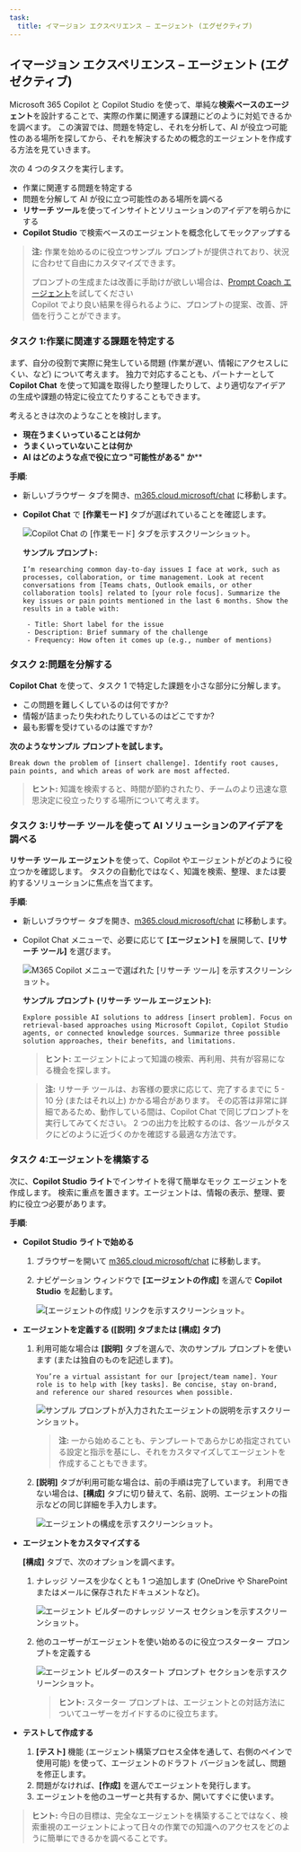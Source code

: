 ```yaml
---
task:
  title: イマージョン エクスペリエンス – エージェント (エグゼクティブ)
---
```


## イマージョン エクスペリエンス – エージェント (エグゼクティブ)

Microsoft 365 Copilot と Copilot Studio を使って、単純な**検索ベースのエージェント**を設計することで、実際の作業に関連する課題にどのように対処できるかを調べます。 この演習では、問題を特定し、それを分析して、AI が役立つ可能性のある場所を探してから、それを解決するための概念的エージェントを作成する方法を見ていきます。  

次の 4 つのタスクを実行します。

- 作業に関連する問題を特定する  
- 問題を分解して AI が役に立つ可能性のある場所を調べる  
- **リサーチ ツール**を使ってインサイトとソリューションのアイデアを明らかにする  
- **Copilot Studio** で検索ベースのエージェントを概念化してモックアップする  

> **注:** 作業を始めるのに役立つサンプル プロンプトが提供されており、状況に合わせて自由にカスタマイズできます。 
>
> プロンプトの生成または改善に手助けが欲しい場合は、<a href="https://appsource.microsoft.com/en-us/product/office/WA200007578" target="_blank">Prompt Coach エージェント</a>を試してください<br>Copilot でより良い結果を得られるように、プロンプトの提案、改善、評価を行うことができます。

### タスク 1:作業に関連する課題を特定する  

まず、自分の役割で実際に発生している問題 (作業が遅い、情報にアクセスしにくい、など) について考えます。 独力で対応することも、パートナーとして **Copilot Chat** を使って知識を取得したり整理したりして、より適切なアイデアの生成や課題の特定に役立てたりすることもできます。  

考えるときは次のようなことを検討します。  

- **現在うまくいっていることは何か**  
- **うまくいっていないことは何か**  
- **AI はどのような点で役に立つ "可能性がある" か****  

**手順**:  

- 新しいブラウザー タブを開き、[m365.cloud.microsoft/chat](https://m365.cloud.microsoft/chat) に移動します。  
- **Copilot Chat** で **[作業モード]** タブが選ばれていることを確認します。  

   ![Copilot Chat の [作業モード] タブを示すスクリーンショット。](../Prompts/Media/work-mode.png)  

    **サンプル プロンプト:**

   ```text
   I’m researching common day-to-day issues I face at work, such as processes, collaboration, or time management. Look at recent conversations from [Teams chats, Outlook emails, or other collaboration tools] related to [your role focus]. Summarize the key issues or pain points mentioned in the last 6 months. Show the results in a table with:  

    - Title: Short label for the issue  
    - Description: Brief summary of the challenge  
    - Frequency: How often it comes up (e.g., number of mentions)
   ```

### タスク 2:問題を分解する

**Copilot Chat** を使って、タスク 1 で特定した課題を小さな部分に分解します。

- この問題を難しくしているのは何ですか?  
- 情報が詰まったり失われたりしているのはどこですか?  
- 最も影響を受けているのは誰ですか?  

**次のようなサンプル プロンプトを試します。**

```text
Break down the problem of [insert challenge]. Identify root causes, pain points, and which areas of work are most affected.
 ```

> **ヒント:** 知識を検索すると、時間が節約されたり、チームのより迅速な意思決定に役立ったりする場所について考えます。

### タスク 3:リサーチ ツールを使って AI ソリューションのアイデアを調べる

**リサーチ ツール エージェント**を使って、Copilot やエージェントがどのように役立つかを確認します。 タスクの自動化ではなく、知識を検索、整理、または要約するソリューションに焦点を当てます。 

**手順**:

- 新しいブラウザー タブを開き、[m365.cloud.microsoft/chat](https://m365.cloud.microsoft/chat) に移動します。
- Copilot Chat メニューで、必要に応じて **[エージェント]** を展開して、**[リサーチ ツール]** を選びます。

    ![M365 Copilot メニューで選ばれた [リサーチ ツール] を示すスクリーンショット。](../Prompts/Media/researcher.png)  

    **サンプル プロンプト (リサーチ ツール エージェント):**

    ```text
    Explore possible AI solutions to address [insert problem]. Focus on retrieval-based approaches using Microsoft Copilot, Copilot Studio agents, or connected knowledge sources. Summarize three possible solution approaches, their benefits, and limitations.
    ```

    > **ヒント:** エージェントによって知識の検索、再利用、共有が容易になる機会を探します。

    > **注:** リサーチ ツールは、お客様の要求に応じて、完了するまでに 5 - 10 分 (またはそれ以上) かかる場合があります。 その応答は非常に詳細であるため、動作している間は、Copilot Chat で同じプロンプトを実行してみてください。 2 つの出力を比較するのは、各ツールがタスクにどのように近づくのかを確認する最適な方法です。

### タスク 4:エージェントを構築する

次に、**Copilot Studio ライト**でインサイトを得て簡単なモック エージェントを作成します。 検索に重点を置きます。エージェントは、情報の表示、整理、要約に役立つ必要があります。

**手順**:

- **Copilot Studio ライトで始める**

    1. ブラウザーを開いて [m365.cloud.microsoft/chat](https://m365.cloud.microsoft/chat) に移動します。
    1. ナビゲーション ウィンドウで **[エージェントの作成]** を選んで **Copilot Studio** を起動します。

        ![[エージェントの作成] リンクを示すスクリーンショット。](../Prompts/Media/create-agent.png)

- **エージェントを定義する ([説明] タブまたは [構成] タブ)**

    1. 利用可能な場合は **[説明]** タブを選んで、次のサンプル プロンプトを使います (または独自のものを記述します)。

        ```text
        You’re a virtual assistant for our [project/team name]. Your role is to help with [key tasks]. Be concise, stay on-brand, and reference our shared resources when possible.
        ```

        ![サンプル プロンプトが入力されたエージェントの説明を示すスクリーンショット。](../Prompts/Media/create-agent-through-describe.png)

        > **注:** 一から始めることも、テンプレートであらかじめ指定されている設定と指示を基にし、それをカスタマイズしてエージェントを作成することもできます。

    1. **[説明]** タブが利用可能な場合は、前の手順は完了しています。 利用できない場合は、**[構成]** タブに切り替えて、名前、説明、エージェントの指示などの同じ詳細を手入力します。

        ![エージェントの構成を示すスクリーンショット。](../Prompts/Media/name-describe-agent.png)

- **エージェントをカスタマイズする**

    **[構成]** タブで、次のオプションを調べます。

    1. ナレッジ ソースを少なくとも 1 つ追加します (OneDrive や SharePoint またはメールに保存されたドキュメントなど)。

        ![エージェント ビルダーのナレッジ ソース セクションを示すスクリーンショット。](../Prompts/Media/knowledge-sources.png)

    1. 他のユーザーがエージェントを使い始めるのに役立つスターター プロンプトを定義する

        ![エージェント ビルダーのスタート プロンプト セクションを示すスクリーンショット。](../Prompts/Media/starter-prompts.png)

        > **ヒント:** スターター プロンプトは、エージェントとの対話方法についてユーザーをガイドするのに役立ちます。

- **テストして作成する**

    1. **[テスト]** 機能 (エージェント構築プロセス全体を通して、右側のペインで使用可能) を使って、エージェントのドラフト バージョンを試し、問題を修正します。
    2. 問題がなければ、**[作成]** を選んでエージェントを発行します。
    3. エージェントを他のユーザーと共有するか、開いてすぐに使います。  

> **ヒント:** 今日の目標は、完全なエージェントを構築することではなく、検索重視のエージェントによって日々の作業での知識へのアクセスをどのように簡単にできるかを調べることです。
